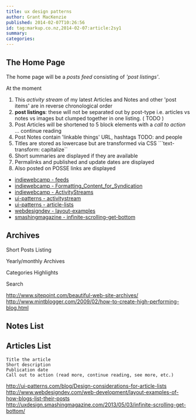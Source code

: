 ```yaml
---
title: ux design patterns
author: Grant MacKenzie
published: 2014-02-07T10:26:56
id: tag:markup.co.nz,2014-02-07:article:2sy1
summary:
categories:
---
```


The Home Page
-------------

The home page will be a  *posts feed* consisting of *'post listings'*.

At the moment

1. This *activity stream* of my latest Articles and Notes and other 'post items' are in reverse
chronological order
2. **post listings**:  these will not be separated out by post-type i.e. articles vs
notes vs images but clumped together in one listing. ( TODO )
3. Post Articles will be shortened to 5 block elements with a *call to action* ... continue reading
4. Post Notes contain 'linkable things' URL,  hashtags TODO: and people
5. Titles are stored as lowercase  but are transformed via CSS ```text-transform: capitalize``
6. Short summaries are displayed if they are available
7. Permalinks and published and update dates are displayed
8. Also posted on POSSE links are displayed



* [indiewebcamp - feeds](http://indiewebcamp.com/feeds)
* [indiewebcamp - Formatting_Content_for_Syndication](http://indiewebcamp.com/syndication_formats#Formatting_Content_for_Syndication)
* [indiewebcamp - ActivityStreams](http://indiewebcamp.com/ActivityStreams)
* [ui-patterns - activitystream](http://ui-patterns.com/patterns/activitystream)
* [ui-patterns - article-lists](http://ui-patterns.com/blog/Design-considerations-for-article-lists)
* [webdesigndev - layout-examples](http://www.webdesigndev.com/web-development/layout-examples-of-how-blogs-list-their-posts)
* [smashingmagazine - infinite-scrolling-get-bottom ](http://uxdesign.smashingmagazine.com/2013/05/03/infinite-scrolling-get-bottom)


Archives
--------

Short Posts Listing


Yearly/monthly Archives

Categories Highlights


Search




http://www.sitepoint.com/beautiful-web-site-archives/
http://www.mintblogger.com/2009/02/how-to-create-high-performing-blog.html



Notes List
-----------



Articles List
-------------

    Title the article
    Short description
    Publication date
    Call out to action (read more, continue reading, see more, etc.)


http://ui-patterns.com/blog/Design-considerations-for-article-lists
http://www.webdesigndev.com/web-development/layout-examples-of-how-blogs-list-their-posts
http://uxdesign.smashingmagazine.com/2013/05/03/infinite-scrolling-get-bottom/
